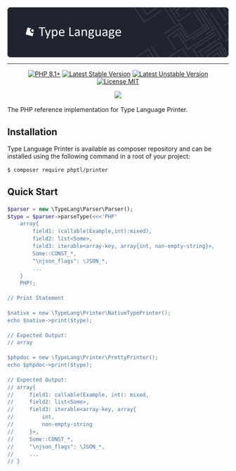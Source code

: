 <a href="https://github.com/php-type-language" target="_blank">
    <picture>
        <img align="center" src="https://github.com/php-type-language/.github/blob/master/assets/dark.png?raw=true">
    </picture>
</a>

---

<p align="center">
    <a href="https://packagist.org/packages/phptl/printer"><img src="https://poser.pugx.org/phptl/printer/require/php?style=for-the-badge" alt="PHP 8.1+"></a>
    <a href="https://packagist.org/packages/phptl/printer"><img src="https://poser.pugx.org/phptl/printer/version?style=for-the-badge" alt="Latest Stable Version"></a>
    <a href="https://packagist.org/packages/phptl/printer"><img src="https://poser.pugx.org/phptl/printer/v/unstable?style=for-the-badge" alt="Latest Unstable Version"></a>
    <a href="https://raw.githubusercontent.com/php-type-language/printer/blob/master/LICENSE"><img src="https://poser.pugx.org/phptl/printer/license?style=for-the-badge" alt="License MIT"></a>
</p>
<p align="center">
    <a href="https://github.com/php-type-language/printer/actions"><img src="https://github.com/php-type-language/printer/workflows/tests/badge.svg"></a>
</p>

The PHP reference implementation for Type Language Printer.

## Installation

Type Language Printer is available as composer repository and can be installed
using the following command in a root of your project:

```sh
$ composer require phptl/printer
```

## Quick Start

```php
$parser = new \TypeLang\Parser\Parser();
$type = $parser->parseType(<<<'PHP'
    array{
        field1: (callable(Example,int):mixed),
        field2: list<Some>,
        field3: iterable<array-key, array{int, non-empty-string}>,
        Some::CONST_*,
        "\njson_flags": \JSON_*,
        ...
    }
    PHP);

// Print Statement

$native = new \TypeLang\Printer\NativeTypePrinter();
echo $native->print($type);

// Expected Output:
// array

$phpdoc = new \TypeLang\Printer\PrettyPrinter();
echo $phpdoc->print($type);

// Expected Output:
// array{
//     field1: callable(Example, int): mixed,
//     field2: list<Some>,
//     field3: iterable<array-key, array{
//         int,
//         non-empty-string
//     }>,
//     Some::CONST_*,
//     "\njson_flags": \JSON_*,
//     ...
// }
```
